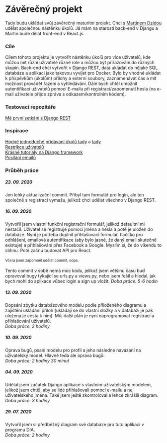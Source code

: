 <h1>Závěrečný projekt</h1>
Tady budu ukládat svůj závěrečný maturitní projekt. Chci s <a href="https://github.com/martindzida">Martinem Dzidou</a> udělat společnou nástěnku úkolů. Já mám na starosti back-end v Djangu a Martin bude dělat front-end v React.js.

<h3>Cíle</h3>
<p>Cílem tohoto projektu je vytvořit nástěnku úkolů pro více uživatelů, kde můžou mít různí uživatelé různé role a můžou být přiřazováni do různých skupin. Back-end chci vytvořit v Django REST, data ukládat do nějaké SQL databáze a aplikaci jako takovou vyvíjet pro Docker. Bylo by vhodné ukládat k příspěvkům (úkolům) přílohy a externí soubory, zaznamenávat čas a mít možnost provádět řazení a vyhledávání. Dále bych chtěl umožnit autentifikaci uživatelů pomocí E-mailu při registraci/zapomenutí hesla (na e-mail uživatele přijde zpráva s odkazem/kontrolním kódem).</p>

<h3>Testovací repozitáře</h3>

<a href="https://github.com/matejnesuta/django_rest_tutorial">Mé první setkání s Django REST</a>

<h3>Inspirace</h3>
<a href="https://www.youtube.com/watch?v=ovql0Ui3n_I">Hodně jednoduché přidávání úkolů tady</a> a <a href="https://www.youtube.com/watch?v=4RWFvXDUmjo">tady</a><br>
<a href="https://www.youtube.com/watch?v=eBsc65jTKvw">Restrikce uživatelů</a><br>
<a href="https://www.youtube.com/channel/UCTZRcDjjkVajGL6wd76UnGg/about">Krásné tutoriály na Django framework</a><br>
<a href="https://www.youtube.com/watch?v=X7DWErkNVJs">Posílání emailů</a><br>

<h3>Průběh práce</h3>

<h5>23. 09. 2020</h5>
<p>Jen lehký aktualizační commit. Přibyl tam formulář pro login, ale ten společně s registrací vymažu, jelikož chci udělat všechno v Django REST. 

<h5>16. 09. 2020</h5>
<p>Vytvořil jsem vlastní funkční registrační formulář, jelikož defaultní mi nestačil. Uživatel se registruje pomocí
 jména a hesla a poté je uložen do databáze. Nyní je potřeba doplnit přihlašovací formulář, tlačítko pro odhlášení, 
 emailová autentifikace (aby bylo jasné, že daný email skutečně existuje) a přihlašování přes Facebook a Google. 
 Myslím si, že do víkendu to stihnu. Poté začnu budovat API pro React. 
 <br>
 <br>
 <small>Včera jsem zapomněl udělat commit, oops.</small>
 <br>
 <br>
 Tento commit v sobě nemá moc kódu, jelikož jsem většinu času buď opravoval bugy týkající se urls.py a views.py,
 nebo jsem řešil a hledal, jak bych mohl do aplikace vůbec login a sign up vložit.
<i>Doba práce: 5-6 hodin </i></p>

<h5>13. 09. 2020</h5>
<p>Dopsání zbytku databázového modelu podle přiloženého diagramu a zajištění ukládání příloh 
(ukládají se do vlastní složky a v databázi je pak uložena je cesta k nim). Můj další plán je nyní naprogramovat 
registraci a přihlašování uživatelů.<br>
<i>Doba práce: 2 hodiny</i></p>

<h5>10. 09. 2020</h5>
<p>Oprava bugů, psaní modelu pro profil a jeho následné navázání na uživatelský model. Hlavně teda ale oprava bugů.<br>
<i>Doba práce: 2 hodiny 30 minut</i></p>

<h5>04. 09. 2020</h5>
<p>Udělal jsem začátek Django aplikace s vlastním uživatelským modelem, jelikož jsem chtěl, aby se lidé přihlašovali 
pomocí e-mailu a ne uživatelského jména. Také jsem ještě zkontroloval a lehce zkrášlil diagram. <br>
<i>Doba práce: 3 hodiny</i></p>

<h5>29. 07. 2020</h5>
<p>Vytvořil jsem si předběžný diagram své databáze pro tuto aplikaci v programu DIA.<br>
<i>Doba práce: 2 hodiny</i></p>
